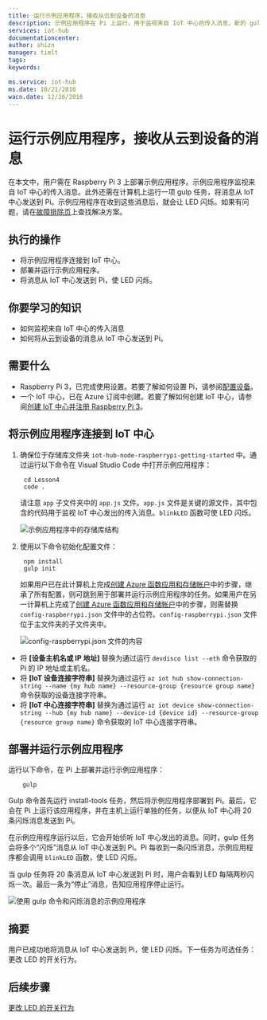 ```yaml
---
title: 运行示例应用程序，接收从云到设备的消息
description: 示例应用程序在 Pi 上运行，用于监视来自 IoT 中心的传入消息。新的 gulp 任务会将消息从 IoT 中心发送到 Pi，使 LED 闪烁。
services: iot-hub
documentationcenter: 
author: shizn
manager: timlt
tags: 
keywords: 

ms.service: iot-hub
ms.date: 10/21/2016
wacn.date: 12/26/2016
---
```


# 运行示例应用程序，接收从云到设备的消息
在本文中，用户需在 Raspberry Pi 3 上部署示例应用程序。示例应用程序监视来自 IoT 中心的传入消息。此外还需在计算机上运行一项 gulp 任务，将消息从 IoT 中心发送到 Pi。示例应用程序在收到这些消息后，就会让 LED 闪烁。如果有问题，请在[故障排除页](./iot-hub-raspberry-pi-kit-node-troubleshooting.md)上查找解决方案。

## 执行的操作
* 将示例应用程序连接到 IoT 中心。
* 部署并运行示例应用程序。
* 将消息从 IoT 中心发送到 Pi，使 LED 闪烁。

## 你要学习的知识
* 如何监视来自 IoT 中心的传入消息
* 如何将从云到设备的消息从 IoT 中心发送到 Pi。

## 需要什么
* Raspberry Pi 3，已完成使用设置。若要了解如何设置 Pi，请参阅[配置设备](./iot-hub-raspberry-pi-kit-node-lesson1-configure-your-device.md)。
* 一个 IoT 中心，已在 Azure 订阅中创建。若要了解如何创建 IoT 中心，请参阅[创建 IoT 中心并注册 Raspberry Pi 3](./iot-hub-raspberry-pi-kit-node-lesson2-prepare-azure-iot-hub.md)。

## 将示例应用程序连接到 IoT 中心
1. 确保位于存储库文件夹 `iot-hub-node-raspberrypi-getting-started` 中。通过运行以下命令在 Visual Studio Code 中打开示例应用程序：
   
        cd Lesson4
        code .
   
    请注意 `app` 子文件夹中的 `app.js` 文件。`app.js` 文件是关键的源文件，其中包含的代码用于监视 IoT 中心发出的传入消息。`blinkLED` 函数可使 LED 闪烁。
   
    ![示例应用程序中的存储库结构](./media/iot-hub-raspberry-pi-lessons/lesson4/repo_structure.png)  

2. 使用以下命令初始化配置文件：
   
        npm install
        gulp init
   
    如果用户已在此计算机上完成[创建 Azure 函数应用和存储帐户](./iot-hub-raspberry-pi-kit-node-lesson3-deploy-resource-manager-template.md)中的步骤，继承了所有配置，则可跳到用于部署并运行示例应用程序的任务。如果用户在另一计算机上完成了[创建 Azure 函数应用和存储帐户](./iot-hub-raspberry-pi-kit-node-lesson3-deploy-resource-manager-template.md)中的步骤，则需替换 `config-raspberrypi.json` 文件中的占位符。`config-raspberrypi.json` 文件位于主文件夹的子文件夹中。
   
    ![config-raspberrypi.json 文件的内容](./media/iot-hub-raspberry-pi-lessons/lesson4/config_raspberrypi.png)  

* 将 **[设备主机名或 IP 地址]** 替换为通过运行 `devdisco list --eth` 命令获取的 Pi 的 IP 地址或主机名。
* 将 **[IoT 设备连接字符串]** 替换为通过运行 `az iot hub show-connection-string --name {my hub name} --resource-group {resource group name}` 命令获取的设备连接字符串。
* 将 **[IoT 中心连接字符串]** 替换为通过运行 `az iot device show-connection-string --hub {my hub name} --device-id {device id} --resource-group {resource group name}` 命令获取的 IoT 中心连接字符串。

## 部署并运行示例应用程序
运行以下命令，在 Pi 上部署并运行示例应用程序：

        gulp

Gulp 命令首先运行 install-tools 任务，然后将示例应用程序部署到 Pi。最后，它会在 Pi 上运行该应用程序，并在主机上运行单独的任务，以便从 IoT 中心将 20 条闪烁消息发送到 Pi。

在示例应用程序运行以后，它会开始侦听 IoT 中心发出的消息。同时，gulp 任务会将多个“闪烁”消息从 IoT 中心发送到 Pi。Pi 每收到一条闪烁消息，示例应用程序都会调用 `blinkLED` 函数，使 LED 闪烁。

当 gulp 任务将 20 条消息从 IoT 中心发送到 Pi 时，用户会看到 LED 每隔两秒闪烁一次。最后一条为“停止”消息，告知应用程序停止运行。

![使用 gulp 命令和闪烁消息的示例应用程序](./media/iot-hub-raspberry-pi-lessons/lesson4/gulp_blink.png)  

## 摘要
用户已成功地将消息从 IoT 中心发送到 Pi，使 LED 闪烁。下一任务为可选任务：更改 LED 的开关行为。

## 后续步骤
[更改 LED 的开关行为](./iot-hub-raspberry-pi-kit-node-lesson4-change-led-behavior.md)

<!---HONumber=Mooncake_1212_2016-->